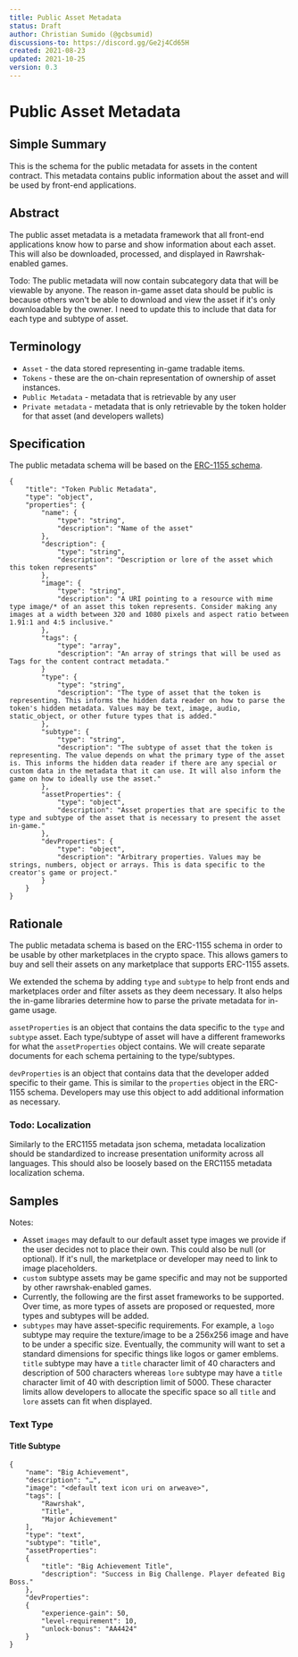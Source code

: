 ```yaml
---
title: Public Asset Metadata
status: Draft
author: Christian Sumido (@gcbsumid)
discussions-to: https://discord.gg/Ge2j4Cd65H
created: 2021-08-23
updated: 2021-10-25
version: 0.3
---
```


# Public Asset Metadata

## Simple Summary

This is the schema for the public metadata for assets in the content contract. This metadata contains public information about the asset and will be used by front-end applications.

## Abstract

The public asset metadata is a metadata framework that all front-end applications know how to parse and show information about each asset. This will also be downloaded, processed, and displayed in Rawrshak-enabled games.

Todo: The public metadata will now contain subcategory data that will be viewable by anyone. The reason in-game asset data should be public is because others won't be able to download and view the asset if it's only downloadable by the owner. I need to update this to include that data for each type and subtype of asset.

## Terminology 

* `Asset` - the data stored representing in-game tradable items. 
* `Tokens` - these are the on-chain representation of ownership of asset instances.
* `Public Metadata` - metadata that is retrievable by any user
* `Private metadata` - metadata that is only retrievable by the token holder for that asset (and developers wallets)

## Specification 

The public metadata schema will be based on the [ERC-1155 schema](https://github.com/ethereum/EIPs/blob/master/EIPS/eip-1155.md#erc-1155-metadata-uri-json-schema).

```
{
    "title": "Token Public Metadata",
    "type": "object",
    "properties": {
        "name": {
            "type": "string",
            "description": "Name of the asset"
        },
        "description": {
            "type": "string",
            "description": "Description or lore of the asset which this token represents"
        },
        "image": {
            "type": "string",
            "description": "A URI pointing to a resource with mime type image/* of an asset this token represents. Consider making any images at a width between 320 and 1080 pixels and aspect ratio between 1.91:1 and 4:5 inclusive."
        },
        "tags": {
            "type": "array",
            "description": "An array of strings that will be used as Tags for the content contract metadata."
        }
        "type": {
            "type": "string",
            "description": "The type of asset that the token is representing. This informs the hidden data reader on how to parse the token's hidden metadata. Values may be text, image, audio, static_object, or other future types that is added."
        },
        "subtype": {
            "type": "string",
            "description": "The subtype of asset that the token is representing. The value depends on what the primary type of the asset is. This informs the hidden data reader if there are any special or custom data in the metadata that it can use. It will also inform the game on how to ideally use the asset."
        },
        "assetProperties": {
            "type": "object",
            "description": "Asset properties that are specific to the type and subtype of the asset that is necessary to present the asset in-game."
        },
        "devProperties": {
            "type": "object",
            "description": "Arbitrary properties. Values may be strings, numbers, object or arrays. This is data specific to the creator's game or project."
        }
    }
}
```

## Rationale

The public metadata schema is based on the ERC-1155 schema in order to be usable by other marketplaces in the crypto space. This allows gamers to buy and sell their assets on any marketplace that supports ERC-1155 assets. 

We extended the schema by adding `type` and `subtype` to help front ends and marketplaces order and filter assets as they deem necessary. It also helps the in-game libraries determine how to parse the private metadata for in-game usage. 

`assetProperties` is an object that contains the data specific to the `type` and `subtype` asset. Each type/subtype of asset will have a different frameworks for what the `assetProperties` object contains. We will create separate documents for each schema pertaining to the type/subtypes. 

`devProperties` is an object that contains data that the developer added specific to their game. This is similar to the `properties` object in the ERC-1155 schema. Developers may use this object to add additional information as necessary.

### Todo: Localization
Similarly to the ERC1155 metadata json schema, metadata localization should be standardized to increase presentation uniformity across all languages. This should also be loosely based on the ERC1155 metadata localization schema. 

## Samples

Notes: 
* Asset `images` may default to our default asset type images we provide if the user decides not to place their own. This could also be null (or optional). If it's null, the marketplace or developer may need to link to image placeholders. 
* `custom` subtype assets may be game specific and may not be supported by other rawrshak-enabled games.
* Currently, the following are the first asset frameworks to be supported. Over time, as more types of assets are proposed or requested, more types and subtypes will be added.
* `subtypes` may have asset-specific requirements. For example, a `logo` subtype may require the texture/image to be a 256x256 image and have to be under a specific size. Eventually, the community will want to set a standard dimensions for specific things like logos or gamer emblems. `title` subtype may have a `title` character limit of 40 characters and description of 500 characters whereas `lore` subtype may have a `title` character limit of 40 with description limit of 5000. These character limits allow developers to allocate the specific space so all `title` and `lore` assets can fit when displayed.

### Text Type
#### Title Subtype
```
{
    "name": "Big Achievement",
    "description": "…",
    "image": "<default text icon uri on arweave>",
    "tags": [
        "Rawrshak",
        "Title",
        "Major Achievement"
    ],
    "type": "text",
    "subtype": "title",
    "assetProperties": 
    {
        "title": "Big Achievement Title",
        "description": "Success in Big Challenge. Player defeated Big Boss."
    },
    "devProperties":
    {
        "experience-gain": 50,
        "level-requirement": 10,
        "unlock-bonus": "AA4424"
    }
}
```
